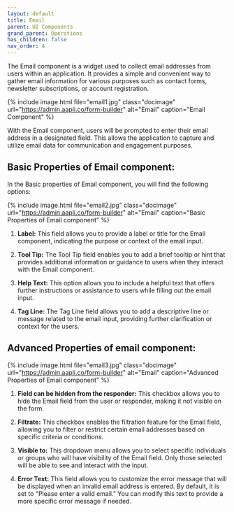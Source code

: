 ```yaml
---
layout: default
title: Email 
parent: UI Components
grand_parent: Operations
has_children: false
nav_order: 4
---
```


The Email component is a widget used to collect email addresses from users within an application. It provides a simple and convenient way to gather email information for various purposes such as contact forms, newsletter subscriptions, or account registration.

{% include image.html file="email1.jpg" class="docimage" url="https://admin.aapli.co/form-builder" alt="Email" caption="Email Component" %}

With the Email component, users will be prompted to enter their email address in a designated field. This allows the application to capture and utilize email data for communication and engagement purposes.

## Basic Properties of Email component:
In the Basic properties of Email component, you will find the following options:

{% include image.html file="email2.jpg" class="docimage" url="https://admin.aapli.co/form-builder" alt="Email" caption="Basic Properties of Email component" %}

1. **Label:** This field allows you to provide a label or title for the Email component, indicating the purpose or context of the email input.

2. **Tool Tip:** The Tool Tip field enables you to add a brief tooltip or hint that provides additional information or guidance to users when they interact with the Email component.

3. **Help Text:** This option allows you to include a helpful text that offers further instructions or assistance to users while filling out the email input.

4. **Tag Line:** The Tag Line field allows you to add a descriptive line or message related to the email input, providing further clarification or context for the users.


## Advanced Properties of email component:

{% include image.html file="email3.jpg" class="docimage" url="https://admin.aapli.co/form-builder" alt="Email" caption="Advanced Properties of Email component" %}

1. **Field can be hidden from the responder:** This checkbox allows you to hide the Email field from the user or responder, making it not visible on the form.

2. **Filtrate:** This checkbox enables the filtration feature for the Email field, allowing you to filter or restrict certain email addresses based on specific criteria or conditions.

2. **Visible to:** This dropdown menu allows you to select specific individuals or groups who will have visibility of the Email field. Only those selected will be able to see and interact with the input.

3. **Error Text:** This field allows you to customize the error message that will be displayed when an invalid email address is entered. By default, it is set to "Please enter a valid email." You can modify this text to provide a more specific error message if needed.
